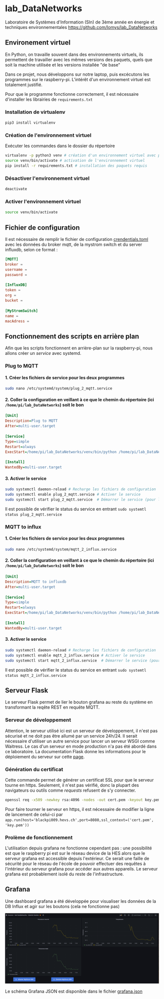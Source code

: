 # lab_DataNetworks
Laboratoire de Systèmes d'Information (SIn) de 3ème année en énergie et techniques environnementales
https://github.com/Iomys/lab_DataNetworks

## Environement virtuel
En Python, on travaille souvent dans des environnements virtuels, 
ils permettent de travailler avec les mêmes versions des paquets, quels que soit la machine utilisée
et les versions installée "de base"

Dans ce projet, nous développons sur notre laptop, puis excécutons les programmes sur le raspberry-pi. L'intérêt d'un
environnement virtuel est totalement justifié.

Pour que le programme fonctionne correctement, il est nécessaire d'installer les librairies de `requirements.txt`

### Installation de virtualenv 
```bash
pip3 install virtualenv
```

### Création de l'environnement virtuel
Exécuter les commandes dans le dossier du répertoire

```bash
virtualenv -p python3 venv # création d'un environnement virtuel avec python3
source venv/bin/activate # activation de l'environnement virtuel
pip install -r requirements.txt # installation des paquets requis
```

### Désactiver l'environnement virtuel
```bash
deactivate 
```

### Activer l'environnement virtuel
```bash
source venv/bin/activate
```

## Fichier de configuration

Il est nécessaire de remplir le fichier de configuration [crendentials.toml](credentials.toml) avec les données du broker mqtt, de la mystrom switch et du server influxdb, selon ce format : 
```toml
[MQTT]
broker =
username =
password =

[InfluxDB]
token =
org =
bucket =

[MyStromSwitch]
name =
macAdress = 
```

## Fonctionnement des scripts en arrière plan
Afin que les scripts fonctionnent en arrière-plan sur la raspberry-pi, nous allons créer un *service* avec systemd.

### Plug to MQTT

#### 1. Créer les fichiers de service pour les deux programmes

```bash
sudo nano /etc/systemd/system/plug_2_mqtt.service
```
#### 2. Coller la configuration en veillant à ce que le chemin du répertoire (ici `/home/pi/lab_DataNetworks`) soit le bon
```ini
[Unit]
Description=Plug to MQTT
After=multi-user.target

[Service]
Type=simple
Restart=always
ExecStart=/home/pi/lab_DataNetworks/venv/bin/python /home/pi/lab_DataNetworks/plug_2_mqtt.py

[Install]
WantedBy=multi-user.target
```
#### 3. Activer le service
```bash
sudo systemctl daemon-reload # Recharge les fichiers de configuration
sudo systemctl enable plug_2_mqtt.service # Activer le service
sudo systemctl start plug_2_mqtt.service  # Démarrer le service (pour la première fois, ensuite il sera automatiquement activé)
```

Il est possible de vérifier le status du service en entrant `sudo systemtl status plug_2_mqtt.service`

### MQTT to influx
#### 1. Créer les fichiers de service pour les deux programmes

```bash
sudo nano /etc/systemd/system/mqtt_2_influx.service
```
#### 2. Coller la configuration en veillant à ce que le chemin du répertoire (ici `/home/pi/lab_DataNetworks`) soit le bon
```ini
[Unit]
Description=MQTT to influxdb
After=multi-user.target

[Service]
Type=simple
Restart=always
ExecStart=/home/pi/lab_DataNetworks/venv/bin/python /home/pi/lab_DataNetworks/mqtt_2_influx.py

[Install]
WantedBy=multi-user.target
```
#### 3. Activer le service
```bash
sudo systemctl daemon-reload # Recharge les fichiers de configuration
sudo systemctl enable mqtt_2_influx.service # Activer le service
sudo systemctl start mqtt_2_influx.service  # Démarrer le service (pour la première fois, ensuite il sera automatiquement activé)
```

Il est possible de vérifier le status du service en entrant `sudo systemtl status mqtt_2_influx.service`

## Serveur Flask
Le serveur Flask permet de lier le bouton grafana au reste du système en transformant la reqête REST en requête MQTT. 

### Serveur de développement
Attention, le serveur utilisé ici est un serveur de développement, il n'est pas sécurisé et ne doit pas être allumé par un service 24h/24. Il serait nécessaire d'utiliser un autre service pour lancer un serveur WSGI comme Waitress. Le cas d'un serveur en mode production n'a pas été abordé dans ce laboratoire. La documentation Flask donne les informations pour le déploiement du serveur sur cette [page](https://flask.palletsprojects.com/en/2.2.x/tutorial/deploy/).

### Génération du certificat

Cette commande permet de générer un certificat SSL pour que le serveur tourne en https. Seulement, il n'est pas vérifié, donc la plupart des navigateurs ou outils comme *requests* refusent de s'y connecter.
```bash
openssl req -x509 -newkey rsa:4096 -nodes -out cert.pem -keyout key.pem -days 365
```

Pour faire tourner le serveur en https, il est nécessaire de modifier la ligne de lancement de celui-ci par `app.run(host='blackpi009.hevs.ch',port=8080,ssl_context=('cert.pem',
'key.pem'))`

### Prolème de fonctionnement
L'utilisation depuis grafana ne fonctionne cependant pas : une possibilité est que le raspberry pi est sur le réseau device de la HES alors que le serveur grafana est accessible depuis l'extérieur. Ce serait une faille de sécurité pour le réseau de l'école de pouvoir effectuer des requêtes à l'intérieur du serveur grafana pour accéder aux autres appareils. Le serveur grafana est probablement isolé du reste de l'infrastructure.

## Grafana
Une dashboard grafana a été développée pour visualiser les données de la DB Influx et agir sur les boutons (cela ne fonctionne pas)

![img.png](img.png)

Le schéma Grafana JSON est disponible dans le fichier [grafana.json](grafana.json)
